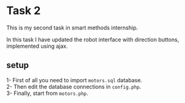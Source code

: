 # Task 2

This is my second task in smart methods internship.

In this task I have updated the robot interface with direction buttons, implemented using ajax.

## setup

1- First of all you need to import `motors.sql` database.  
2- Then edit the database connections in `config.php`.  
3- Finally, start from `motors.php`.
